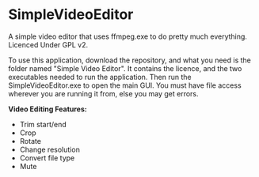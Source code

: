 # SimpleVideoEditor
A simple video editor that uses ffmpeg.exe to do pretty much everything. Licenced Under GPL v2.

To use this application, download the repository, and what you need is the folder named "Simple Video Editor". 
It contains the licence, and the two executables needed to run the application.
Then run the SimpleVideoEditor.exe to open the main GUI.
You must have file access wherever you are running it from, else you may get errors.

**Video Editing Features:**
- Trim start/end
- Crop
- Rotate
- Change resolution
- Convert file type
- Mute
